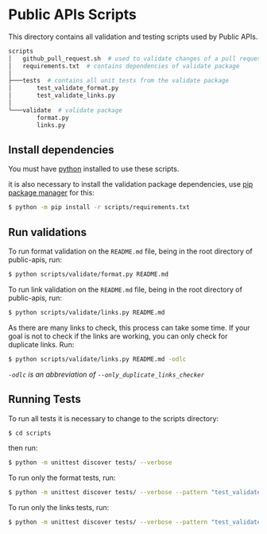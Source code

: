 # Public APIs Scripts

This directory contains all validation and testing scripts used by Public APIs.

```bash
scripts
│   github_pull_request.sh  # used to validate changes of a pull request
│   requirements.txt  # contains dependencies of validate package
│
├───tests  # contains all unit tests from the validate package
│       test_validate_format.py
│       test_validate_links.py
│
└───validate  # validate package
        format.py
        links.py
```

## Install dependencies

You must have [python](https://www.python.org/) installed to use these scripts.

it is also necessary to install the validation package dependencies, use [pip package manager](https://pypi.org/project/pip/) for this:

```bash
$ python -m pip install -r scripts/requirements.txt
```

## Run validations

To run format validation on the `README.md` file, being in the root directory of public-apis, run:

```bash
$ python scripts/validate/format.py README.md
```

To run link validation on the `README.md` file, being in the root directory of public-apis, run:

```bash
$ python scripts/validate/links.py README.md
```

As there are many links to check, this process can take some time. If your goal is not to check if the links are working, you can only check for duplicate links. Run:

```bash
$ python scripts/validate/links.py README.md -odlc
```

*`-odlc` is an abbreviation of `--only_duplicate_links_checker`*

## Running Tests

To run all tests it is necessary to change to the scripts directory:

```bash
$ cd scripts
```

then run:

```bash
$ python -m unittest discover tests/ --verbose
```

To run only the format tests, run:

```bash
$ python -m unittest discover tests/ --verbose --pattern "test_validate_format.py"
```

To run only the links tests, run:

```bash
$ python -m unittest discover tests/ --verbose --pattern "test_validate_links.py"
```
